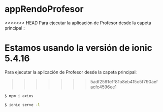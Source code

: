 # appRendoProfesor
<<<<<<< HEAD
Para ejecutar la aplicación de Profesor desde la capeta principal : 

Estamos usando la versión de ionic 5.4.16
=======
Para ejecutar la aplicación de Profesor desde la capeta principal: 
>>>>>>> 5adf2591e1f81b8eb415c5f790aefacfc4596ee1

```bash
$ npm i axios

$ ionic serve -l
```
